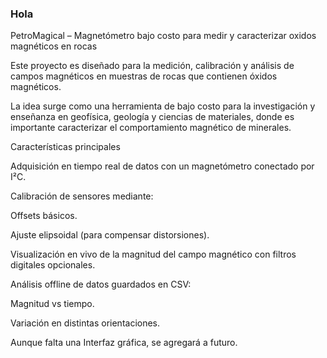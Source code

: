 ### Hola

PetroMagical – Magnetómetro bajo costo para medir y caracterizar oxidos magnéticos en rocas

Este proyecto es diseñado para la medición, calibración y análisis de campos magnéticos en muestras de rocas que contienen óxidos magnéticos.

La idea surge como una herramienta de bajo costo para la investigación y enseñanza en geofísica, geología y ciencias de materiales, donde es importante caracterizar el comportamiento magnético de minerales.

Características principales

Adquisición en tiempo real de datos con un magnetómetro conectado por I²C.

Calibración de sensores mediante:

Offsets básicos.

Ajuste elipsoidal (para compensar distorsiones).

Visualización en vivo de la magnitud del campo magnético con filtros digitales opcionales.

Análisis offline de datos guardados en CSV:

Magnitud vs tiempo.

Variación en distintas orientaciones.

Aunque falta una Interfaz gráfica, se agregará a futuro.

<!-- este será la primera roca para un proyecto de magnetismo casero, en el marco de una pequeña investigación, ojalá todo resulte bien, de ser así este proyecto será mi tesis
>
